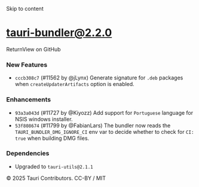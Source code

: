 Skip to content
# tauri-bundler@2.2.0
ReturnView on GitHub
### New Features
  * `cccb308c7` (#11562 by @jLynx) Generate signature for `.deb` packages when `createUpdaterArtifacts` option is enabled.


### Enhancements
  * `93a3a043d` (#11727 by @Kiyozz) Add support for `Portuguese` language for NSIS windows installer.
  * `53f808674` (#11799 by @FabianLars) The bundler now reads the `TAURI_BUNDLER_DMG_IGNORE_CI` env var to decide whether to check for `CI: true` when building DMG files.


### Dependencies
  * Upgraded to `tauri-utils@2.1.1`


© 2025 Tauri Contributors. CC-BY / MIT
